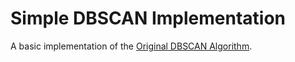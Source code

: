 # Simple DBSCAN Implementation

A basic implementation of the [Original DBSCAN Algorithm](https://en.wikipedia.org/wiki/DBSCAN#Original_Query-based_Algorithm).

